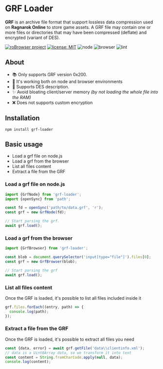 # GRF Loader

**GRF** is an archive file format that support lossless data compression used on **Ragnarok Online** to store game assets. A GRF file may contain one or more files or directories that may have been compressed (deflate) and encrypted (variant of DES).

[![roBrowser project](https://img.shields.io/badge/project-roBrowser-informational.svg)](https://github.com/vthibault/roBrowser) [![license: MIT](https://img.shields.io/badge/license-MIT-brightgreen.svg)](https://opensource.org/licenses/MIT)
![node](https://github.com/vthibault/grf-loader/workflows/node/badge.svg?branch=master) ![browser](https://github.com/vthibault/grf-loader/workflows/browser/badge.svg?branch=master) ![lint](https://github.com/vthibault/grf-loader/workflows/lint/badge.svg?branch=master)

## About

- 📚 Only supports GRF version 0x200.
- 🦾 It's working both on node and browser environments
- 🔐 Supports DES description.
- ✨ Avoid bloating client/server memory _(by not loading the whole file into the RAM)_
- ❌ Does not supports custom encryption

## Installation

```
npm install grf-loader
```

## Basic usage

- Load a grf file on node.js
- Load a grf from the browser
- List all files content
- Extract a file from the GRF

### Load a grf file on node.js

```ts
import {GrfNode} from 'grf-loader';
import {openSync} from 'path';

const fd = openSync('path/to/data.grf', 'r');
const grf = new GrfNode(fd);

// Start parsing the grf.
await grf.load();
```

### Load a grf from the browser

```ts
import {GrfBrowser} from 'grf-loader';

const blob = document.querySelector('input[type="file"]').files[0];
const grf = new GrfBrowser(blob);

// Start parsing the grf
await grf.load();
```

### List all files content

Once the GRF is loaded, it's possible to list all files included inside it

```ts
grf.files.forEach((entry, path) => {
  console.log(path);
});
```

### Extract a file from the GRF

Once the GRF is loaded, it's possible to extract all files you need

```ts
const {data, error} = await grf.getFile('data\\clientinfo.xml');
// data is a Uint8Array data, so we transform it into text
const content = String.fromCharCode.apply(null, data);
console.log(content);
```
